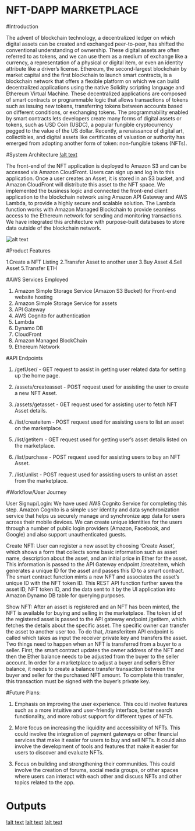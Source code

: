 # NFT-DAPP MARKETPLACE
 
#Introduction

The advent of blockchain technology, a decentralized ledger on which digital assets can be created and exchanged peer-to-peer, has shifted the conventional understanding of ownership. These digital assets are often referred to as tokens, and we can use them as a medium of exchange like a currency, a representation of a physical or digital item, or even an identity attribute like a driver’s license.
Ethereum, the second-largest blockchain by market capital and the first blockchain to launch smart contracts, is a blockchain network that offers a flexible platform on which we can build decentralized applications using the native Solidity scripting language and Ethereum Virtual Machine. These decentralized applications are composed of smart contracts or programmable logic that allows transactions of tokens such as issuing new tokens, transferring tokens between accounts based on different conditions, or exchanging tokens. The programmability enabled by smart contracts lets developers create many forms of digital assets or tokens, such as USD Coin (USDC), a popular fungible cryptocurrency pegged to the value of the US dollar. 
Recently, a renaissance of digital art, collectibles, and digital assets like certificates of valuation or authority has emerged from adopting another form of token: non-fungible tokens (NFTs).

#System Architecture
[!alt text](https://github.com/takhilabhinav/simple-nft-marketplace-aws/blob/main/imgs/simple-nft-marketplace.png)

The front-end of the NFT application is deployed to Amazon S3 and can be accessed via Amazon CloudFront. Users can sign up and log in to this application. Once a user creates an Asset, it is stored in an S3 bucket, and Amazon CloudFront will distribute this asset to the NFT space. We implemented the business logic and connected the front-end client application to the blockchain network using Amazon API Gateway and AWS Lambda, to provide a highly secure and scalable solution. The Lambda function works with Amazon Managed Blockchain to provide seamless access to the Ethereum network for sending and monitoring transactions. We have integrated this architecture with purpose-built databases to store data outside of the blockchain network. 

![alt text](https://github.com/rajat10cube/Voice-Based-Smart-Photo-Album/blob/main/Architecture/diagram.png)

#Product Features

1.Create a NFT Listing
2.Transfer Asset to another user
3.Buy Asset 
4.Sell Asset
5.Transfer ETH

#AWS Services Employed

1. Amazon Simple Storage Service (Amazon S3 Bucket) for Front-end website hosting
2. Amazon Simple Storage Service for assets
3. API Gateway
4. AWS Cognito for authentication
5. Lambda
6. Dynamo DB
7. CloudFront
8. Amazon Managed BlockChain
9. Ethereum Network


#API Endpoints

1. /getUser/ - GET request to assist in getting user related data for setting up the home page.

2. /assets/createasset - POST request used for assisting the user to create a new NFT Asset. 

3. /assets/getasset - GET request used for assisting user to fetch NFT Asset details.

4. /list/createitem - POST request used for assisting users to list an asset on the marketplace.

5. /list/getitem - GET request used for getting user’s asset details listed on the marketplace.

6. /list/purchase - POST request used for assisting users to buy an NFT Asset.

7. /list/unlist - POST request used for assisting users to unlist an asset from the marketplace.

#Workflow/User Journey
 							
User Signup/Login: We have used AWS Cognito Service for completing this step. Amazon Cognito is a simple user identity and data synchronization service that helps us securely manage and synchronize app data for users across their mobile devices. We can create unique identities for the users through a number of public login providers (Amazon, Facebook, and Google) and also support unauthenticated guests.

Create NFT: User can register a new asset by choosing ‘Create Asset’, which shows a form that collects some basic information such as asset name, description about the asset, and an initial price in Ether for the asset. This information is passed to the API Gateway endpoint /createitem, which generates a unique ID for the asset and passes this ID to a smart contract. The smart contract function mints a new NFT and associates the asset’s unique ID with the NFT token ID. This REST API function further saves the asset ID, NFT token ID, and the data sent to it by the UI application into Amazon Dynamo DB table for querying purposes.

Show NFT: After an asset is registered and an NFT has been minted, the NFT is available for buying and selling in the marketplace. The token id of the registered asset is passed to the API gateway endpoint /getitem, which fetches the details about the specific asset. The specific owner can transfer the asset to another user too. To do that, /transferitem API endpoint is called which takes as input the receiver private key and transfers the asset. Two things need to happen when an NFT is transferred from a buyer to a seller. First, the smart contract updates the owner address of the NFT and then the Ether balance needs to be adjusted from the buyer to the seller account. 
In order for a marketplace to adjust a buyer and seller’s Ether balance, it needs to create a balance transfer transaction between the buyer and seller for the purchased NFT amount. To complete this transfer, this transaction must be signed with the buyer’s private key.

#Future Plans:

1. Emphasis on improving the user experience. This could involve features such as a more intuitive and user-friendly interface, better search functionality, and more robust support for different types of NFTs.

2. More focus on increasing the liquidity and accessibility of NFTs. This could involve the integration of payment gateways or other financial services that make it easier for users to buy and sell NFTs. It could also involve the development of tools and features that make it easier for users to discover and evaluate NFTs.

3. Focus on building and strengthening their communities. This could involve the creation of forums, social media groups, or other spaces where users can interact with each other and discuss NFTs and other topics related to the app.

# Outputs 
[!alt text](https://github.com/takhilabhinav/simple-nft-marketplace-aws/blob/main/imgs/Screen%20Shot%202022-12-23%20at%209.54.31%20PM.png)
[!alt text](https://github.com/takhilabhinav/simple-nft-marketplace-aws/blob/main/imgs/Screen%20Shot%202022-12-23%20at%209.54.48%20PM.png)
[!alt text](https://github.com/takhilabhinav/simple-nft-marketplace-aws/blob/main/imgs/Screen%20Shot%202022-12-23%20at%209.55.04%20PM.png)
